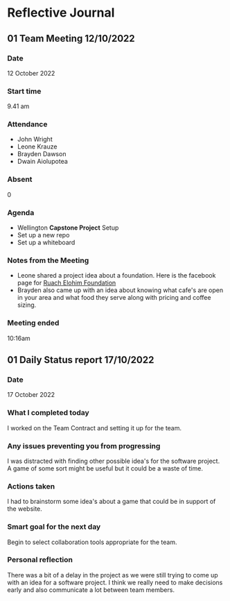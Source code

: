 # Reflective Journal

## 01 Team Meeting 12/10/2022

### Date

12 October 2022

### Start time

9.41 am

### Attendance

- John Wright
- Leone Krauze
- Brayden Dawson
- Dwain Aiolupotea

### Absent

0

### Agenda

- Wellington **Capstone Project** Setup
- Set up a new repo
- Set up a whiteboard

### Notes from the Meeting

- Leone shared a project idea about a foundation. Here is the facebook page for [Ruach Elohim Foundation](https://www.facebook.com/people/Ruach-Elohim-Foundation/100066462733417/)
- Brayden also came up with an idea about knowing what cafe's are open in your area and what food they serve along with pricing and coffee sizing.

### Meeting ended

10:16am

## 01 Daily Status report 17/10/2022

### Date

17 October 2022

### What I completed today

I worked on the Team Contract and setting it up for the team.

### Any issues preventing you from progressing

I was distracted with finding other possible idea's for the software project. A game of some sort might be useful but it could be a waste of time.

### Actions taken

I had to brainstorm some idea's about a game that could be in support of the website.

### Smart goal for the next day

Begin to select collaboration tools appropriate for the team.

### Personal reflection

There was a bit of a delay in the project as we were still trying to come up with an idea for a software project. I think we really need to make decisions early and also communicate a lot between team members.
